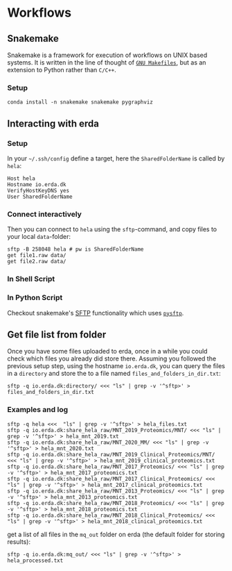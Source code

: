# Workflows

## Snakemake
Snakemake is a framework for execution of workflows on UNIX based systems.
It is written in the line of thought of
[`GNU Makefiles`](https://www.opensourceforu.com/2012/06/gnu-make-in-detail-for-beginners/),
but as an extension to Python rather than `C/C++`.

### Setup
```
conda install -n snakemake snakemake pygraphviz
```

## Interacting with erda

### Setup
In your `~/.ssh/config` define a target, here the `SharedFolderName` is called by `hela`:

```
Host hela
Hostname io.erda.dk
VerifyHostKeyDNS yes
User SharedFolderName
```

### Connect interactively

Then you can connect to `hela` using the `sftp`-command, and copy files to your
local `data`-folder:

```
sftp -B 258048 hela # pw is SharedFolderName
get file1.raw data/
get file2.raw data/
```

### In Shell Script

### In Python Script
Checkout snakemake's [SFTP](https://snakemake.readthedocs.io/en/stable/snakefiles/remote_files.html#file-transfer-over-ssh-sftp)
functionality which uses [`pysftp`](https://pysftp.readthedocs.io/en/release_0.2.8/pysftp.html#pysftp.Connection).


## Get file list from folder

Once you have some files uploaded to erda, once in a while you could check which files
you already did store there. Assuming you followed the previous setup step, using the
hostname `io.erda.dk`, you can query the files in a `directory` and store the to a file
named `files_and_folders_in_dir.txt`:

`sftp -q io.erda.dk:directory/ <<< "ls" | grep -v '^sftp>' > files_and_folders_in_dir.txt`

### Examples and log

```
sftp -q hela <<<  "ls" | grep -v '^sftp>' > hela_files.txt
sftp -q io.erda.dk:share_hela_raw/MNT_2019_Proteomics/MNT/ <<< "ls" | grep -v '^sftp>' > hela_mnt_2019.txt
sftp -q io.erda.dk:share_hela_raw/MNT_2020_MM/ <<< "ls" | grep -v '^sftp>' > hela_mnt_2020.txt
sftp -q io.erda.dk:share_hela_raw/MNT_2019_Clinical_Proteomics/MNT/ <<< "ls" | grep -v '^sftp>' > hela_mnt_2019_clinical_proteomics.txt
sftp -q io.erda.dk:share_hela_raw/MNT_2017_Proteomics/ <<< "ls" | grep -v '^sftp>' > hela_mnt_2017_proteomics.txt
sftp -q io.erda.dk:share_hela_raw/MNT_2017_Clinical_Proteomics/ <<< "ls" | grep -v '^sftp>' > hela_mnt_2017_clinical_proteomics.txt
sftp -q io.erda.dk:share_hela_raw/MNT_2013_Proteomics/ <<< "ls" | grep -v '^sftp>' > hela_mnt_2013_proteomics.txt
sftp -q io.erda.dk:share_hela_raw/MNT_2018_Proteomics/ <<< "ls" | grep -v '^sftp>' > hela_mnt_2018_proteomics.txt
sftp -q io.erda.dk:share_hela_raw/MNT_2018_Clinical_Proteomics/ <<< "ls" | grep -v '^sftp>' > hela_mnt_2018_clinical_proteomics.txt
```

get a list of all files in the `mq_out` folder on erda (the default folder for storing results):

```
sftp -q io.erda.dk:mq_out/ <<< "ls" | grep -v '^sftp>' > hela_processed.txt
```